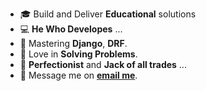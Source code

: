 - 🎓 Build and Deliver **Educational** solutions
- 💻 **He Who Developes** ...
- 🌱 Mastering **Django**, **DRF**.
- 📝 Love in **Solving Problems**.
- 🗻 **Perfectionist** and **Jack of all trades** ...
- 💬 Message me on [**email me**](mailto:foroutan.dev@gmail.com).
